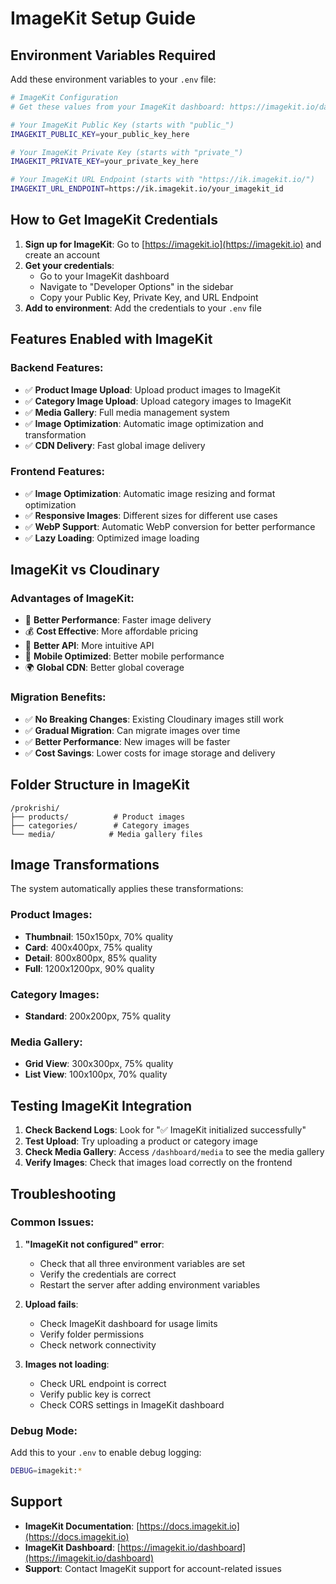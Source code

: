 # ImageKit Setup Guide

## Environment Variables Required

Add these environment variables to your `.env` file:

```bash
# ImageKit Configuration
# Get these values from your ImageKit dashboard: https://imagekit.io/dashboard

# Your ImageKit Public Key (starts with "public_")
IMAGEKIT_PUBLIC_KEY=your_public_key_here

# Your ImageKit Private Key (starts with "private_")
IMAGEKIT_PRIVATE_KEY=your_private_key_here

# Your ImageKit URL Endpoint (starts with "https://ik.imagekit.io/")
IMAGEKIT_URL_ENDPOINT=https://ik.imagekit.io/your_imagekit_id
```

## How to Get ImageKit Credentials

1. **Sign up for ImageKit**: Go to [https://imagekit.io](https://imagekit.io) and create an account
2. **Get your credentials**: 
   - Go to your ImageKit dashboard
   - Navigate to "Developer Options" in the sidebar
   - Copy your Public Key, Private Key, and URL Endpoint
3. **Add to environment**: Add the credentials to your `.env` file

## Features Enabled with ImageKit

### Backend Features:
- ✅ **Product Image Upload**: Upload product images to ImageKit
- ✅ **Category Image Upload**: Upload category images to ImageKit  
- ✅ **Media Gallery**: Full media management system
- ✅ **Image Optimization**: Automatic image optimization and transformation
- ✅ **CDN Delivery**: Fast global image delivery

### Frontend Features:
- ✅ **Image Optimization**: Automatic image resizing and format optimization
- ✅ **Responsive Images**: Different sizes for different use cases
- ✅ **WebP Support**: Automatic WebP conversion for better performance
- ✅ **Lazy Loading**: Optimized image loading

## ImageKit vs Cloudinary

### Advantages of ImageKit:
- 🚀 **Better Performance**: Faster image delivery
- 💰 **Cost Effective**: More affordable pricing
- 🔧 **Better API**: More intuitive API
- 📱 **Mobile Optimized**: Better mobile performance
- 🌍 **Global CDN**: Better global coverage

### Migration Benefits:
- ✅ **No Breaking Changes**: Existing Cloudinary images still work
- ✅ **Gradual Migration**: Can migrate images over time
- ✅ **Better Performance**: New images will be faster
- ✅ **Cost Savings**: Lower costs for image storage and delivery

## Folder Structure in ImageKit

```
/prokrishi/
├── products/          # Product images
├── categories/        # Category images  
└── media/            # Media gallery files
```

## Image Transformations

The system automatically applies these transformations:

### Product Images:
- **Thumbnail**: 150x150px, 70% quality
- **Card**: 400x400px, 75% quality  
- **Detail**: 800x800px, 85% quality
- **Full**: 1200x1200px, 90% quality

### Category Images:
- **Standard**: 200x200px, 75% quality

### Media Gallery:
- **Grid View**: 300x300px, 75% quality
- **List View**: 100x100px, 70% quality

## Testing ImageKit Integration

1. **Check Backend Logs**: Look for "✅ ImageKit initialized successfully"
2. **Test Upload**: Try uploading a product or category image
3. **Check Media Gallery**: Access `/dashboard/media` to see the media gallery
4. **Verify Images**: Check that images load correctly on the frontend

## Troubleshooting

### Common Issues:

1. **"ImageKit not configured" error**:
   - Check that all three environment variables are set
   - Verify the credentials are correct
   - Restart the server after adding environment variables

2. **Upload fails**:
   - Check ImageKit dashboard for usage limits
   - Verify folder permissions
   - Check network connectivity

3. **Images not loading**:
   - Check URL endpoint is correct
   - Verify public key is correct
   - Check CORS settings in ImageKit dashboard

### Debug Mode:

Add this to your `.env` to enable debug logging:

```bash
DEBUG=imagekit:*
```

## Support

- **ImageKit Documentation**: [https://docs.imagekit.io](https://docs.imagekit.io)
- **ImageKit Dashboard**: [https://imagekit.io/dashboard](https://imagekit.io/dashboard)
- **Support**: Contact ImageKit support for account-related issues
